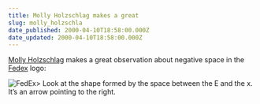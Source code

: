 ```yaml
---
title: Molly Holzschlag makes a great
slug: molly_holzschla
date_published: 2000-04-10T18:58:00.000Z
date_updated: 2000-04-10T18:58:00.000Z
---
```


[Molly Holzschlag](http://webreview.com/pub/2000/04/07/feature/index.html) makes a great observation about negative space in the [Fedex](http://www.fedex.com) logo:

![](https://cdn.glitch.global/71e5579f-aba0-499a-b200-01549a2a80ce/fedexlogo.gif?v=1729991408887 "FedEx")> Look at the shape formed by the space between the E and the x. It’s an arrow pointing to the right.

